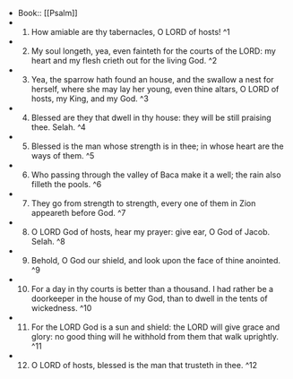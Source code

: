 - Book:: [[Psalm]]
- 1. How amiable are thy tabernacles, O LORD of hosts! ^1
- 2. My soul longeth, yea, even fainteth for the courts of the LORD: my heart and my flesh crieth out for the living God. ^2
- 3. Yea, the sparrow hath found an house, and the swallow a nest for herself, where she may lay her young, even thine altars, O LORD of hosts, my King, and my God. ^3
- 4. Blessed are they that dwell in thy house: they will be still praising thee. Selah. ^4
- 5. Blessed is the man whose strength is in thee; in whose heart are the ways of them. ^5
- 6. Who passing through the valley of Baca make it a well; the rain also filleth the pools. ^6
- 7. They go from strength to strength, every one of them in Zion appeareth before God. ^7
- 8. O LORD God of hosts, hear my prayer: give ear, O God of Jacob. Selah. ^8
- 9. Behold, O God our shield, and look upon the face of thine anointed. ^9
- 10. For a day in thy courts is better than a thousand. I had rather be a doorkeeper in the house of my God, than to dwell in the tents of wickedness. ^10
- 11. For the LORD God is a sun and shield: the LORD will give grace and glory: no good thing will he withhold from them that walk uprightly. ^11
- 12. O LORD of hosts, blessed is the man that trusteth in thee. ^12

